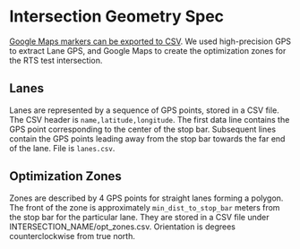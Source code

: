 # Intersection Geometry Spec

[Google Maps markers can be exported to CSV](https://www.quora.com/Is-there-a-way-to-export-Google-map-pointers-latitude-longitude-to-an-excel-sheet). We used high-precision GPS to extract Lane GPS, and Google Maps to create the optimization zones for the RTS test intersection. 

## Lanes

Lanes are represented by a sequence of GPS points, stored in a CSV file. The CSV header is ```name,latitude,longitude```. The first data line contains the GPS point corresponding to the center of the stop bar. Subsequent lines contain the GPS points leading away from the stop bar towards the far end of the lane. File is `lanes.csv`.

## Optimization Zones

Zones are described by 4 GPS points for straight lanes forming a polygon. The front of the zone is approximately ```min_dist_to_stop_bar``` meters from the stop bar for the particular lane. They are stored in a CSV file under INTERSECTION_NAME/opt_zones.csv. Orientation is degrees counterclockwise from true north. 
